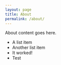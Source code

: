 ```yaml
---	
layout: page		
title: About	
permalink: /about/	
---
```


About content goes here.

* A list item
* Another list item
* It worked!
* Test
